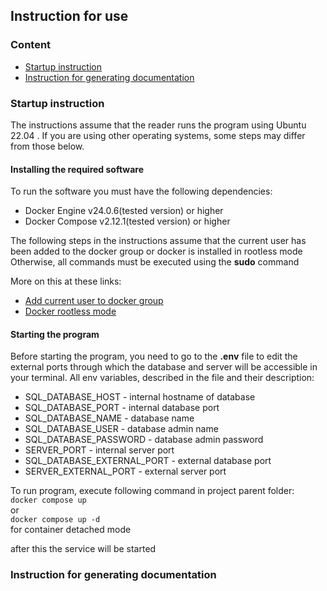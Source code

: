 <h2>Instruction for use</h2>
<h3 style="font-weight: bold">Content</h4>
<ul>
    <li><a href="#startup">Startup instruction</a></li>
    <li><a href="#documentation">Instruction for generating documentation</a></li>
</ul>
<h3><a name="startup"></a>Startup instruction</h3>
<p>The instructions assume that the reader runs the program using Ubuntu 22.04 . 
If you are using other operating systems, some steps may differ from those below.</p>
<h4>Installing the required software</h4>
<p>To run the software you must have the following dependencies:</p>
<ul>
<li>Docker Engine v24.0.6(tested version) or higher</li>
<li>Docker Compose v2.12.1(tested version) or higher</li>
</ul>
<p>The following steps in the instructions assume that the current user has been added to the docker group or docker is installed in rootless mode
Otherwise, all commands must be executed using the <b>sudo</b> command</p>
<p>More on this at these links:</p>
<ul>
<li><a href="https://docs.docker.com/engine/install/linux-postinstall/">Add current user to docker group</a></li>
<li><a href="https://docs.docker.com/engine/security/rootless/">Docker rootless mode</a></li>
</ul>
<h4>Starting the program</h4>
<p>
Before starting the program, you need to go to the <b>.env</b> file to edit the external ports through which the database and server will be accessible in your terminal.
All env variables, described in the file and their description:
</p>
<ul>
<li>SQL_DATABASE_HOST - internal hostname of database</li>
<li>SQL_DATABASE_PORT - internal database port</li>
<li>SQL_DATABASE_NAME - database name</li>
<li>SQL_DATABASE_USER - database admin name</li>
<li>SQL_DATABASE_PASSWORD - database admin password</li>
<li>SERVER_PORT - internal server port</li>
<li>SQL_DATABASE_EXTERNAL_PORT - external database port</li>
<li>SERVER_EXTERNAL_PORT - external server port</li>
</ul>
<p>To run program, execute following command in project parent folder: <br>
<code>docker compose up</code><br>or<br><code>docker compose up -d </code><br>for container detached mode</p>
<p>after this the service will be started</p>
<h3><a name="documentation"></a>Instruction for generating documentation</h3>
